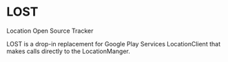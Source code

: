# LOST

Location Open Source Tracker

LOST is a drop-in replacement for Google Play Services LocationClient that makes calls directly to the LocationManger.

